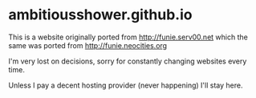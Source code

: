 <h1>ambitiousshower.github.io</h1>
<p>This is a website originally ported from <a href="http://funie.serv00.net">http://funie.serv00.net</a> which the same was ported from <a href="http://funie.neocities.org">http://funie.neocities.org</a></p>
<p>I'm very lost on decisions, sorry for constantly changing websites every time.</p>
<p>Unless I pay a decent hosting provider (never happening) I'll stay here.</p>
